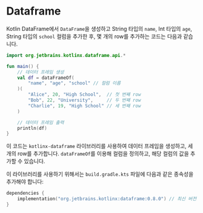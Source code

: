 # Dataframe
Kotlin DataFrame에서 `DataFrame`을 생성하고 String 타입의 `name`, Int 타입의 `age`, String 타입의 `school` 컬럼을 추가한 후, 몇 개의 row를 추가하는 코드는 다음과 같습니다.

```kotlin
import org.jetbrains.kotlinx.dataframe.api.*

fun main() {
    // 데이터 프레임 생성
    val df = dataFrameOf(
        "name", "age", "school" // 컬럼 이름
    )(
        "Alice", 20, "High School",  // 첫 번째 row
        "Bob", 22, "University",     // 두 번째 row
        "Charlie", 19, "High School" // 세 번째 row
    )

    // 데이터 프레임 출력
    println(df)
}
```

이 코드는 `kotlinx-dataframe` 라이브러리를 사용하여 데이터 프레임을 생성하고, 세 개의 row를 추가합니다. `dataFrameOf`를 이용해 컬럼을 정의하고, 해당 컬럼의 값을 추가할 수 있습니다.

이 라이브러리를 사용하기 위해서는 `build.gradle.kts` 파일에 다음과 같은 종속성을 추가해야 합니다:

```kotlin
dependencies {
    implementation("org.jetbrains.kotlinx:dataframe:0.8.0") // 최신 버전 확인 필요
}
```